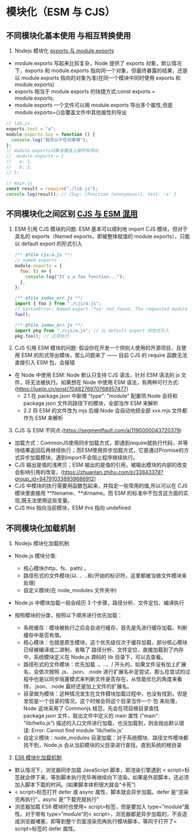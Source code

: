 <!--
 * @Author: TerryMin
 * @Date: 2022-06-20 15:34:07
 * @LastEditors: TerryMin
 * @LastEditTime: 2024-03-03 10:35:43
 * @Description: file not
-->

# 模块化（ESM 与 CJS）

## 不同模块化基本使用 与相互转换使用

1. Nodejs 模块化 [exports 与 module.exports](https://www.jianshu.com/p/da295cf76eea)

- module.exports 写起来比较复杂，Node 提供了 exports 对象，默认情况下，exports 和 module.exports 指向同一个对象，但最终暴露的结果，还是以 module.exports 指向的对象为准(在同一个模块中同时使用 exports 和 module.exports)
- exports 相当于 module.exports 的快捷方式:const exports = module.exports;
- module.exports 一个文件可以用 module.exports 导出多个属性,但是 module.exports={}会覆盖文件中其他属性的导出

```js
// lib.js
exports.test = "a";
module.exports.Say = function () {
  console.log("我可以干任何事情");
};
// module.exports对象会覆盖上面所有导出
//  module.exports = {
//   a: 1,
//   b: 2,
// };

// main.js
const result = require("./lib.js");
console.log(result); // {Say: [Function (anonymous)], test: 'a' }
```

## 不同模块化之间区别 [CJS 与 ESM 混用](https://www.php.cn//js-tutorial-489540.html)

1.  ESM 引用 CJS 模块的问题: ESM 基本可以顺利地 import CJS 模块，但对于具名的 exports（Named exports，即被整体赋值的 module.exports），只能以 default export 的形式引入

    ```js
    /** @file cjs/a.js **/
    // named exports
    module.exports = {
      foo: () => {
        console.log("It's a foo function...");
      },
    };

    /** @file index_err.js **/
    import { foo } from "./cjs/a.js";
    // SyntaxError: Named export 'foo' not found. The requested module './cjs/a.js' is a CommonJS module, which may not support all module.exports as named exports.
    foo();

    /** @file index_err.js **/
    import pkg from "./cjs/a.js"; // 以 default export 的形式引入
    pkg.foo(); // 正常执行
    ```

2.  CJS 引用 ESM 模块的问题: 假设你在开发一个供别人使用的开源项目，且使用 ESM 的形式导出模块，那么问题来了 —— 目前 CJS 的 require 函数无法直接引入 ESM 包，会报错

- 在 Node 中使用 ESM: Node 默认只支持 CJS 语法，针对 ESM 语法的 js 文件，将无法被执行。如果想在 Node 中使用 ESM 语法，有两种可行方式:(https://juejin.cn/post/7048276970768957477)
  - 2.1 在 package.json 中新增 "type": "module" 配置项:Node 会将和 package.json 文件同路径下的模块，全部当作 ESM 来解析
  - 2.2 将 ESM 的文件改为.mjs 后缀:Node 会自动地把全部 xxx.mjs 文件都作为 ESM 来解析

3.  CJS 与 ESM 不同点:(https://segmentfault.com/a/1190000043720379)

- 加载方式：CommonJS使用同步加载方式，即遇到require就执行代码，并等待结果返回后再继续执行；而ESM使用异步加载方式，它是通过Promise的方式异步加载模块，遇到import不会阻止程序继续执行。
- CJS 输出是值的浅拷贝；ESM 输出的是值的引用，被输出模块的内部的改变会影响引用的改变。(https://zhuanlan.zhihu.com/p/33843378?group_id=947910338939686912)
- CJS 中模块的执行需要用函数包起来，并指定一些常用的值,所以可以在 CJS 模块里直接用 **filename、**dirname。而 ESM 的标准中不包含这方面的实现,既无法使用这些变量。
- CJS this 指向当前模块，ESM this 指向 undefined



## 不同模块化加载机制

1. Nodejs 模块化加载机制

- Node.js 模块分类:
  - 核心模块(http、fs、path) 。
  - 路径形式的文件模块(以. 、..和/开始的标识符，这里都被当做文件模块来处理)
  - 自定义模块(在 node_modules 文件夹中)
  
- Node.js 中模块加载一般会经历 3 个步骤，路径分析、文件定位、编译执行

- 按照模块的分类，按照以下顺序进行优先加载：
  - 系统缓存：模块被执行之后会会进行缓存，首先是先进行缓存加载，判断缓存中是否有值。
  - 核心模块：也就是原生模块，这个优先级仅次于缓存加载，部分核心模块已经被编译成二进制，省略了 路径分析、文件定位，直接加载到了内存中，系统模块定义在 Node.js 源码的 lib 目录下，可以去查看。
  - 路径形式的文件模块：优先加载 .、..、/ 开头的，如果文件没有加上扩展名，会依次按照 .js、.json、.node 进行扩展名补足尝试，那么在尝试的过程中也是以同步阻塞模式来判断文件是否存在，从性能优化的角度来看待，.json、.node 最好还是加上文件的扩展名。
  - 目录做为模块：这种情况发生在文件模块加载过程中，也没有找到，但是发现是一个目录的情况，这个时候会将这个目录当作一个 包 来处理，Node 这块采用了 Commonjs 规范，先会在项目根目录查找 package.json 文件，取出文件中定义的 main 属性 ("main": "lib/hello.js") 描述的入口文件进行加载，也没加载到，则会抛出默认错误: Error: Cannot find module 'lib/hello.js'
  - 自定义模块：node_modules 目录加载：对于系统模块、路径文件模块都找不到，Node.js 会从当前模块的父目录进行查找，直到系统的根目录

2. [ES6 模块化加载机制](https://blog.csdn.net/zl_best/article/details/77962686)

- 默认情况下，浏览器同步加载 JavaScript 脚本，即渲染引擎遇到 < script>标签就会停下来，等到脚本执行完毕再继续向下渲染。如果是外部脚本，还必须加入脚本下载的时间。(如果脚本体积很大就会“卡死”)
- < script>标签打开 defer 或 async 属性，脚本就会异步加载。defer 是“渲染完再执行”，async 是“下载完就执行”
- 浏览器加载 ES6 模块时也使用< script>标签，但是要加入 type=”module”属性。对于带有 type=”module”的< script>，浏览器都是异步加载的，不会造成浏览器堵塞，即等到整个页面渲染完再执行模块脚本，等同于打开了< script>标签的 defer 属性。





